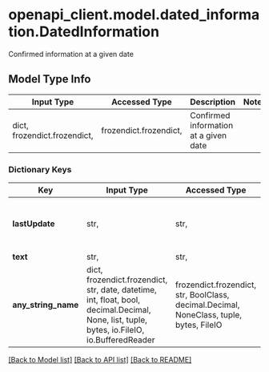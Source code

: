 # openapi_client.model.dated_information.DatedInformation

Confirmed information at a given date

## Model Type Info
Input Type | Accessed Type | Description | Notes
------------ | ------------- | ------------- | -------------
dict, frozendict.frozendict,  | frozendict.frozendict,  | Confirmed information at a given date | 

### Dictionary Keys
Key | Input Type | Accessed Type | Description | Notes
------------ | ------------- | ------------- | ------------- | -------------
**lastUpdate** | str,  | str,  | It will display the last updated date  | [optional] 
**text** | str,  | str,  | Freetext | [optional] 
**any_string_name** | dict, frozendict.frozendict, str, date, datetime, int, float, bool, decimal.Decimal, None, list, tuple, bytes, io.FileIO, io.BufferedReader | frozendict.frozendict, str, BoolClass, decimal.Decimal, NoneClass, tuple, bytes, FileIO | any string name can be used but the value must be the correct type | [optional]

[[Back to Model list]](../../README.md#documentation-for-models) [[Back to API list]](../../README.md#documentation-for-api-endpoints) [[Back to README]](../../README.md)


